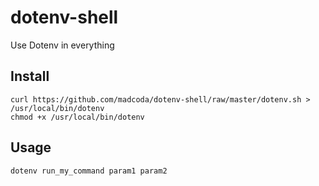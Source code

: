 # dotenv-shell
Use Dotenv in everything

## Install

```
curl https://github.com/madcoda/dotenv-shell/raw/master/dotenv.sh > /usr/local/bin/dotenv
chmod +x /usr/local/bin/dotenv
```

## Usage
```
dotenv run_my_command param1 param2
```